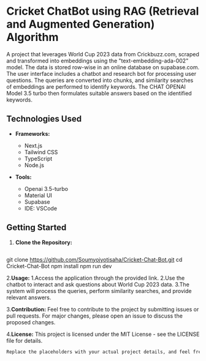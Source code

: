 # Cricket ChatBot using RAG (Retrieval and Augmented Generation) Algorithm

A project that leverages World Cup 2023 data from Crickbuzz.com, scraped and transformed into embeddings using the "text-embedding-ada-002" model. The data is stored row-wise in an online database on supabase.com. The user interface includes a chatbot and research bot for processing user questions. The queries are converted into chunks, and similarity searches of embeddings are performed to identify keywords. The CHAT OPENAI Model 3.5 turbo then formulates suitable answers based on the identified keywords.

## Technologies Used

- **Frameworks:**
  - Next.js
  - Tailwind CSS
  - TypeScript
  - Node.js

- **Tools:**
  - Openai 3.5-turbo
  - Material UI
  - Supabase
  - IDE: VSCode

## Getting Started

1. **Clone the Repository:**
   ```bash
  git clone https://github.com/Soumyojyotisaha/Cricket-Chat-Bot.git
   cd Cricket-Chat-Bot
   npm install
   npm run dev

2.**Usage:**
1.Access the application through the provided link.
2.Use the chatbot to interact and ask questions about World Cup 2023 data.
3.The system will process the queries, perform similarity searches, and provide relevant answers.

3.**Contribution:**
Feel free to contribute to the project by submitting issues or pull requests. For major changes, please open an issue to discuss the proposed changes.

4.**License:**
This project is licensed under the MIT License - see the LICENSE file for details.
```bash
Replace the placeholders with your actual project details, and feel free to enhance the README based on your project's specific features and requirements.
